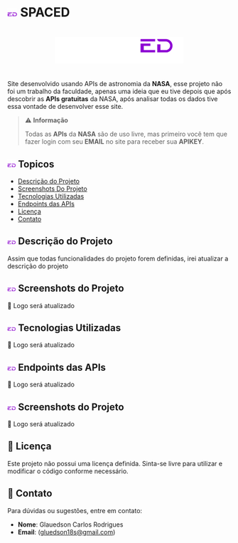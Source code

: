 # <img src="src/assets/image/Logo1x1.png" width=22 > SPACED

<div align="center" style="padding: 20px 0" >

<img src= "src/assets/image/SPACED-02.png" width=290px>
</div>

Site desenvolvido usando APIs de astronomia da **NASA**, esse projeto não foi um trabalho da faculdade, apenas uma ideia que eu tive depois que após descobrir as **APIs gratuitas** da NASA, após analisar todas os dados tive essa vontade de desenvolver esse site.

> ⚠ **Informação**
> 
> Todas as **APIs** da **NASA** são de uso livre, mas primeiro você tem que fazer login com seu **EMAIL** no site para receber sua **APIKEY**.

## <img src="src/assets/image/Logo1x1.png" width=19 > Topicos

- [Descrição do Projeto](#descrição-do-projeto)
- [Screenshots Do Projeto](#screenshots-do-projeto)
- [Tecnologias Utilizadas](#tecnologias-utilizadas)
- [Endpoints das APIs](#endpoints-das-apis)
- [Licença](#licença)
- [Contato](#contato)

## <img src="src/assets/image/Logo1x1.png" width=19 > Descrição do Projeto

Assim que todas funcionalidades do projeto forem definidas, irei atualizar a descrição do projeto

## <img src="src/assets/image/Logo1x1.png" width=19 > Screenshots do Projeto

🚧 Logo será atualizado

## <img src="src/assets/image/Logo1x1.png" width=19 > Tecnologias Utilizadas

🚧 Logo será atualizado

## <img src="src/assets/image/Logo1x1.png" width=19 > Endpoints das APIs

🚧 Logo será atualizado

## <img src="src/assets/image/Logo1x1.png" width=19 > Screenshots do Projeto

🚧 Logo será atualizado

## 📄 Licença

Este projeto não possui uma licença definida. Sinta-se livre para utilizar e modificar o código conforme necessário.

## 📩 Contato

Para dúvidas ou sugestões, entre em contato:

- **Nome**: Glauedson Carlos Rodrigues
- **Email**: (gluedson18s@gmail.com)